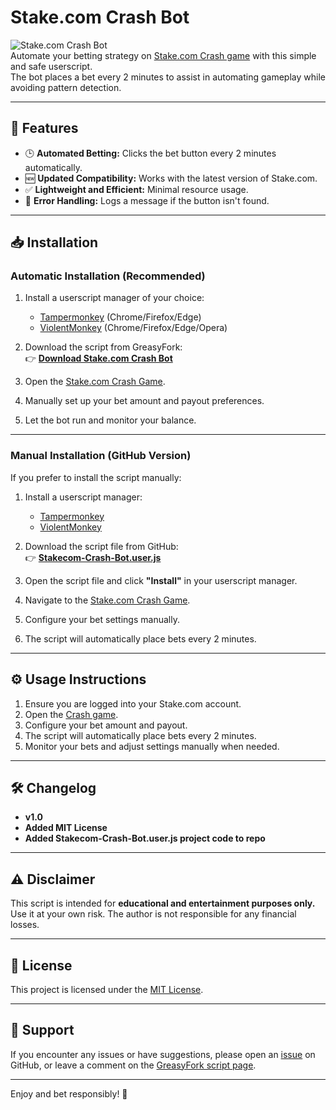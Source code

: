 # Stake.com Crash Bot

![Stake.com Crash Bot](https://img.shields.io/badge/Stake.com-Crash%20Bot-green)  
Automate your betting strategy on [Stake.com Crash game](https://stake.com/casino/games/crash) with this simple and safe userscript.  
The bot places a bet every 2 minutes to assist in automating gameplay while avoiding pattern detection.

---

## 🚀 Features

- 🕒 **Automated Betting:** Clicks the bet button every 2 minutes automatically.
- 🆕 **Updated Compatibility:** Works with the latest version of Stake.com.
- ✅ **Lightweight and Efficient:** Minimal resource usage.
- 🔔 **Error Handling:** Logs a message if the button isn't found.

---

## 📥 Installation

### Automatic Installation (Recommended)

1. Install a userscript manager of your choice:
   - [Tampermonkey](https://www.tampermonkey.net/) (Chrome/Firefox/Edge)
   - [ViolentMonkey](https://violentmonkey.github.io/get-it/) (Chrome/Firefox/Edge/Opera)

2. Download the script from GreasyFork:  
   👉 **[Download Stake.com Crash Bot](https://greasyfork.org/en/scripts/524770-stake-com-crash-bot)**

3. Open the [Stake.com Crash Game](https://stake.com/casino/games/crash).

4. Manually set up your bet amount and payout preferences.

5. Let the bot run and monitor your balance.

---

### Manual Installation (GitHub Version)

If you prefer to install the script manually:

1. Install a userscript manager:
   - [Tampermonkey](https://www.tampermonkey.net/)
   - [ViolentMonkey](https://violentmonkey.github.io/get-it/)

2. Download the script file from GitHub:  
   👉 **[Stakecom-Crash-Bot.user.js](https://github.com/beautifulbran/stakecrashbot/blob/main/Stakecom-Crash-Bot.user.js)**

3. Open the script file and click **"Install"** in your userscript manager.

4. Navigate to the [Stake.com Crash Game](https://stake.com/casino/games/crash).

5. Configure your bet settings manually.

6. The script will automatically place bets every 2 minutes.

---

## ⚙️ Usage Instructions

1. Ensure you are logged into your Stake.com account.
2. Open the [Crash game](https://stake.com/casino/games/crash).
3. Configure your bet amount and payout.
4. The script will automatically place bets every 2 minutes.
5. Monitor your bets and adjust settings manually when needed.

---

## 🛠 Changelog

- **v1.0**  
- **Added MIT License**
- **Added Stakecom-Crash-Bot.user.js project code to repo**

---

## ⚠️ Disclaimer

This script is intended for **educational and entertainment purposes only.**  
Use it at your own risk. The author is not responsible for any financial losses.

---

## 📝 License

This project is licensed under the [MIT License](LICENSE).

---

## 📩 Support

If you encounter any issues or have suggestions, please open an [issue](https://github.com/beautifulbran/stake-crash-bot/issues) on GitHub, or leave a comment on the [GreasyFork script page](https://greasyfork.org/en/scripts/524770-stake-com-crash-bot).

---

Enjoy and bet responsibly! 🎰
